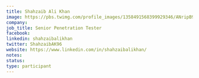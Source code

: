 ```yaml
---
title: Shahzaib Ali Khan
image: https://pbs.twimg.com/profile_images/1358491568399929346/ANripB98_400x400.jpg
company: 
job_title: Senior Penetration Tester
facebook:
linkedin: shahzaibalikhan
twitter: ShahzaibAK96
website: https://www.linkedin.com/in/shahzaibalikhan/
notes:
status: 
type: participant
---
```

